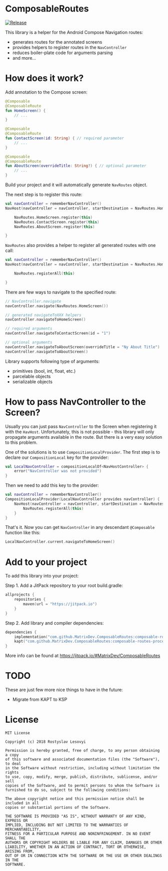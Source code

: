 # ComposableRoutes

[![Release](https://jitpack.io/v/MatrixDev/ComposableRoutes.svg)](https://jitpack.io/#MatrixDev/ComposableRoutes)

This library is a helper for the Android Compose Navigation routes:
- generates routes for the annotated screens
- provides helpers to register routes in the `NavController`
- reduces boiler-plate code for arguments parsing
- and more...

# How does it work?

Add annotation to the Compose screen:

```kotlin
@Composable
@ComposableRoute
fun HomeScreen() {
    // ...
}

@Composable
@ComposableRoute
fun ContactScreen(id: String) { // required parameter
    // ...
}

@Composable
@ComposableRoute
fun AboutScreen(overrideTitle: String?) { // optional parameter
    // ...
}
```

Build your project and it will automatically generate `NavRoutes` object.

The next step is to register this route:

```kotlin
val navController = rememberNavController()
NavHost(navController = navController, startDestination = NavRoutes.HomeScreen.PATH) {

    NavRoutes.HomeScreen.register(this)
    NavRoutes.ContactScreen.register(this)
    NavRoutes.AboutScreen.register(this)

}
```

`NavRoutes` also provides a helper to register all generated routes with one call:

```kotlin
val navController = rememberNavController()
NavHost(navController = navController, startDestination = NavRoutes.HomeScreen.PATH) {

    NavRoutes.registerAll(this)

}
```

There are few ways to navigate to the specified route:

```kotlin
// NavController.navigate
navController.navigate(NavRoutes.HomeScreen())

// generated navigateToXXX helpers
navController.navigateToHomeScreen()

// required arguments
navController.navigateToContactScreen(id = "1")

// optional arguments
navController.navigateToAboutScreen(overrideTitle = "Ny About Title")
navController.navigateToAboutScreen()
```

Library supports following type of arguments:
- primitives (bool, int, float, etc.)
- parcelable objects
- serializable objects

# How to pass NavController to the Screen?

Usually you can just pass `NavController` to the Screen when registering it with the `HavHost`. Unfortunately, this is not possible - this library will only propagate arguments available in the route. But there is a very easy solution to this problem.

One of the solutions is to use `CompositionLocalProvider`. The first step is to declare our `CompositionLocal` key for the provider:
```kotlin
val LocalNavController = compositionLocalOf<NavHostController> {
    error("NavController was not provided")
}
```

Then we need to add this key to the provider:
```kotlin
val navController = rememberNavController()
CompositionLocalProvider(LocalNavController provides navController) {
    NavHost(navController = navController, startDestination = NavRoutes.JoinAsGuestScreen()) {
        NavRoutes.registerAll(this)
    }
}
```

That's it. Now you can get `NavController` in any descendant `@Composable` function like this:
```kotlin
LocalNavController.current.navigateToHomeScreen()
```

# Add to your project

To add this library into your project:

Step 1. Add a JitPack repository to your root build.gradle:

```kotlin
allprojects {
    repositories {
        maven(url = "https://jitpack.io")
    }
}
```

Step 2. Add library and compiler dependencies:

```kotlin
dependencies {
    implementation("com.github.MatrixDev.ComposableRoutes:composable-routes-lib:{latest}")
    kapt("com.github.MatrixDev.ComposableRoutes:composable-routes-processor:{latest}")
}
```

More info can be found at https://jitpack.io/#MatrixDev/ComposableRoutes

# TODO

These are just few more nice things to have in the future:
- Migrate from KAPT to KSP

# License

```
MIT License

Copyright (c) 2018 Rostyslav Lesovyi

Permission is hereby granted, free of charge, to any person obtaining a copy
of this software and associated documentation files (the "Software"), to deal
in the Software without restriction, including without limitation the rights
to use, copy, modify, merge, publish, distribute, sublicense, and/or sell
copies of the Software, and to permit persons to whom the Software is
furnished to do so, subject to the following conditions:

The above copyright notice and this permission notice shall be included in all
copies or substantial portions of the Software.

THE SOFTWARE IS PROVIDED "AS IS", WITHOUT WARRANTY OF ANY KIND, EXPRESS OR
IMPLIED, INCLUDING BUT NOT LIMITED TO THE WARRANTIES OF MERCHANTABILITY,
FITNESS FOR A PARTICULAR PURPOSE AND NONINFRINGEMENT. IN NO EVENT SHALL THE
AUTHORS OR COPYRIGHT HOLDERS BE LIABLE FOR ANY CLAIM, DAMAGES OR OTHER
LIABILITY, WHETHER IN AN ACTION OF CONTRACT, TORT OR OTHERWISE, ARISING FROM,
OUT OF OR IN CONNECTION WITH THE SOFTWARE OR THE USE OR OTHER DEALINGS IN THE
SOFTWARE.
```
